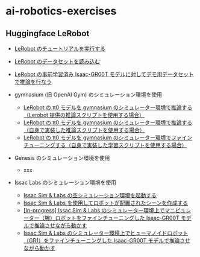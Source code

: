 # ai-robotics-exercises

## Huggingface LeRobot

- [LeRobot のチュートリアルを実行する](1/README.md)
- [LeRobot のデータセットを読み込む](2/README.md)
- [LeRobot の事前学習済み Isaac-GR00T モデルに対してデモ用データセットで推論を行なう](6/README.md)

- gymnasium (旧 OpenAI Gym) のシミュレーション環境を使用
    - [LeRobot の π0 モデルを gymnasium のシミュレーター環境で推論する（Lerobot 提供の推論スクリプトを使用する場合）](4/README.md)
    - [LeRobot の π0 モデルを gymnasium のシミュレーター環境で推論する（自身で実装した推論スクリプトを使用する場合）](3/README.md)
    - [LeRobot の π0 モデルを gymnasium のシミュレーター環境でファインチューニングする（自身で実装した学習スクリプトを使用する場合）](5/README.md)

- Genesis のシミュレーション環境を使用
    - xxx

- Issac Labs のシミュレーション環境を使用
    - [Issac Sim & Labs の空シミュレーション環境を起動する](7/README.md)
    - [Issac Sim & Labs を使用してロボットが配置されたシーンを作成する](8/README.md)
    - [[In-progress] Issac Sim & Labs のシミュレーター環境上でマニピュレーター（腕）ロボットをファインチューニングした Isaac-GR00T モデルで推論させながら動かす](10/README.md)
    - [Issac Sim & Labs のシミュレーター環境上でヒューマノイドロボット（GR1）をファインチューニングした Isaac-GR00T モデルで推論させながら動かす](9/README.md)
